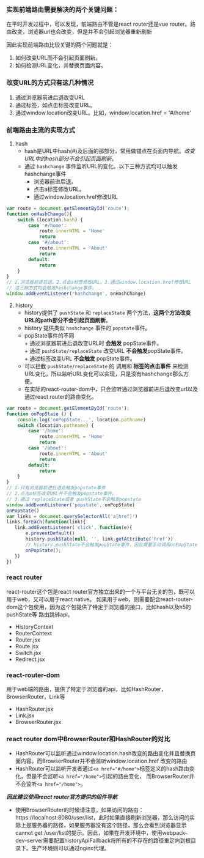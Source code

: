 ### 实现前端路由需要解决的两个关键问题：
在平时开发过程中，可以发现，前端路由不管是react router还是vue router。路由改变，浏览器url也会改变，但是并不会引起浏览器重新刷新

因此实现前端路由比较关键的两个问题就是：

1. 如何改变URL而不会引起页面刷新。
2. 如何检测URL变化，并替换页面内容。

### 改变URL的方式只有这几种情况
1. 通过浏览器前进后退改变URL
2. 通过标签，如点击<a>标签改变URL。
3. 通过window.location改变URL。比如，window.location.href = '#/home'

### 前端路由主流的实现方式
1. hash
   - hash是URL中hash(#)及后面的那部分，常用做锚点在页面内导航。*改变URL中的hash部分不会引起页面刷新*。    
   - 通过 `hashchange` 事件监听URL的变化。以下三种方式均可以触发hashchange事件
        + 浏览器前进后退。
        + 点击a标签修改URL。
        + 通过window.location.href修改URL
```javascript
var route = document.getElementById('route');
function onHashChange(){
    switch (location.hash) {
        case '#/home':
            route.innerHTML = 'Home'
            return
        case '#/about':
            route.innerHTML = 'About'
            return
        default:
            return
    }
}
// 1.浏览器前进后退。2.点击a标签修改URL。3.通过window.location.href修改URL
// 这三种方式均会触发hashchange事件。
window.addEventListener('hashchange', onHashChange)
```
2. history
   - history提供了 `pushState` 和 `replaceState` 两个方法，**这两个方法改变URL的path部分不会引起页面刷新**。    
   - history 提供类似 `hashchange` 事件的 `popstate`事件。    
   - popState事件的不同     
             + 通过浏览器前进后退改变URL时 **会触发** popState事件。    
             + 通过 `pushState/replaceState` 改变URL **不会触发**popState事件。  
             + 通过标签改变URL **不会触发** popState事件。  
   - 可以拦截 `pushState/replaceState` 的 调用和 **标签的点击事件** 来检测URL变化，所以监听URL变化可以实现，只是没有hashchange那么方便。
   - 在实际的react-router-dom中，只会监听通过浏览器前进后退改变url以及通过react router的<Link>路由变化。
```javascript
var route = document.getElementById('route');
function onPopState () {
    console.log('onPopState...', location.pathname)
    switch (location.pathname) {
        case '/home':
            route.innerHTML = 'Home'
            return
        case '/about':
            route.innerHTML = 'About'
            return
        default:
            return
    }
}
// 1.只有浏览器前进后退会触发popstate事件
// 2.点击a标签改变URL并不会触发popstate事件。
// 3.通过 replaceState或者 pushState不会触发popstate
window.addEventListener('popstate', onPopState)
onPopState()
var links = document.querySelectorAll('a[href]')
links.forEach(function(link){
   link.addEventListener('click', function(e){
       e.preventDefault()
       history.pushState(null, '', link.getAttribute('href'))
       // history.pushState不会触发popState事件，因此需要手动调用onPopState
       onPopState();
   })
})
```


### react router
react-router这个包是react router官方独立出来的一个与平台无关的包，既可以用于web，又可以用于react native。
如果用于web，则需要配合react-router-dom这个包使用，因为这个包提供了特定于浏览器的接口，比如hash以及h5的pushState等
路由跳转api。

- HistoryContext
- RouterContext
- Router.jsx
- Route.jsx
- Switch.jsx
- Redirect.jsx

### react-router-dom
用于web端的路由，提供了特定于浏览器的api，比如HashRouter，BrowserRouter，Link等
- HashRouter.jsx
- Link.jsx
- BrowserRouter.jsx

### react router dom中BrowserRouter和HashRouter的对比
- HashRouter可以监听通过window.location.hash改变的路由变化并且替换页面内容。而BrowserRouter并不会监听window.location.href
改变的路由
- HashRouter可以监听开发者通过`<a href="#/home">`标签定义的hash路由变化，但是不会监听`<a href="/home">`引起的路由变化，
而BrowserRouter并不会监听`<a href="/home">`。

***因此建议使用react router官方提供的<Link>组件导航***

- 使用BrowserRouter的时候请注意，如果访问的路由：https://localhost:8080/user/list，此时如果直接刷新浏览器，那么访问的实际上是服务器的路径，如果服务器没有这个路径，那么会看到浏览器显示
 cannot get /user/list的提示。因此，如果在开发环境中，使用webpack-dev-server需要配置historyApiFallback将所有的不存在的路径重定向到根目录下。生产环境则可以通过nginx代理。

